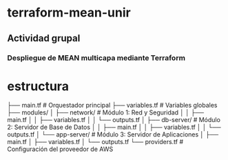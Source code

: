 # terraform-mean-unir
## Actividad grupal
### Despliegue de MEAN multicapa mediante Terraform

# estructura

├── main.tf                     # Orquestador principal
├── variables.tf                # Variables globales
├── modules/
│   ├── network/                # Módulo 1: Red y Seguridad
│   │   ├── main.tf
│   │   ├── variables.tf
│   │   └── outputs.tf
│   ├── db-server/              # Módulo 2: Servidor de Base de Datos
│   │   ├── main.tf
│   │   ├── variables.tf
│   │   └── outputs.tf
│   └── app-server/             # Módulo 3: Servidor de Aplicaciones
│       ├── main.tf
│       ├── variables.tf
│       └── outputs.tf
└── providers.tf                # Configuración del proveedor de AWS

